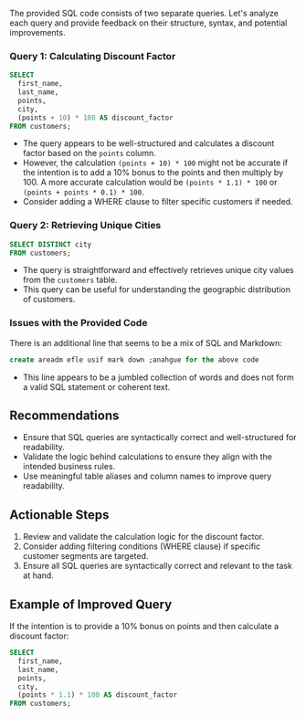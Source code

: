 The provided SQL code consists of two separate queries. Let's analyze each query and provide feedback on their structure, syntax, and potential improvements.

### Query 1: Calculating Discount Factor

```sql
SELECT 
  first_name, 
  last_name, 
  points, 
  city, 
  (points + 10) * 100 AS discount_factor
FROM customers;
```

*   The query appears to be well-structured and calculates a discount factor based on the `points` column.
*   However, the calculation `(points + 10) * 100` might not be accurate if the intention is to add a 10% bonus to the points and then multiply by 100. A more accurate calculation would be `(points * 1.1) * 100` or `(points + points * 0.1) * 100`.
*   Consider adding a WHERE clause to filter specific customers if needed.

### Query 2: Retrieving Unique Cities

```sql
SELECT DISTINCT city
FROM customers;
```

*   The query is straightforward and effectively retrieves unique city values from the `customers` table.
*   This query can be useful for understanding the geographic distribution of customers.

### Issues with the Provided Code

There is an additional line that seems to be a mix of SQL and Markdown:

```sql
create areadm efle usif mark down ;anahgue for the above code
```

*   This line appears to be a jumbled collection of words and does not form a valid SQL statement or coherent text.

## Recommendations

*   Ensure that SQL queries are syntactically correct and well-structured for readability.
*   Validate the logic behind calculations to ensure they align with the intended business rules.
*   Use meaningful table aliases and column names to improve query readability.

## Actionable Steps

1.  Review and validate the calculation logic for the discount factor.
2.  Consider adding filtering conditions (WHERE clause) if specific customer segments are targeted.
3.  Ensure all SQL queries are syntactically correct and relevant to the task at hand.

## Example of Improved Query

If the intention is to provide a 10% bonus on points and then calculate a discount factor:

```sql
SELECT 
  first_name, 
  last_name, 
  points, 
  city, 
  (points * 1.1) * 100 AS discount_factor
FROM customers;
```